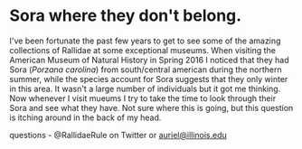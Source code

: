 # Sora where they don't belong. 


I've been fortunate the past few years to get to see some of the amazing collections of Rallidae at some exceptional museums. When visiting the American Museum of Natural History in Spring 2016 I noticed that they had Sora (_Porzana carolina_) from south/central american during the northern summer, while the species account for Sora suggests that they only winter in this area. It wasn't a large number of individuals but it got me thinking. Now whenever I visit mueums I try to take the time to look through their Sora and see what they have. Not sure where this is going, but this question is itching around in the back of my head. 

questions - @RallidaeRule on Twitter or auriel@illinois.edu
